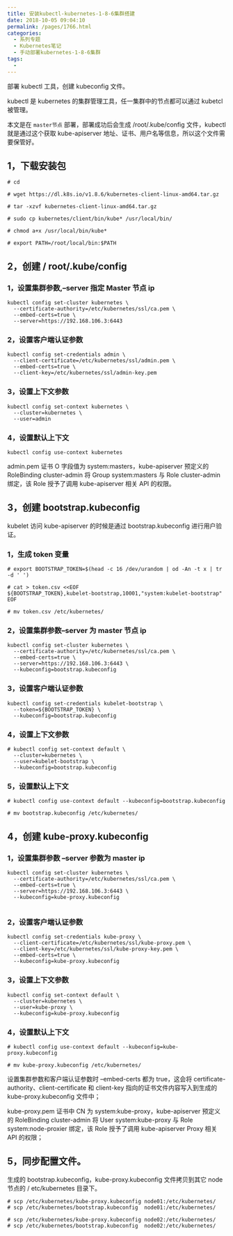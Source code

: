 ```yaml
---
title: 安装kubectl-kubernetes-1-8-6集群搭建
date: 2018-10-05 09:04:10
permalink: /pages/1766.html
categories:
  - 系列专题
  - Kubernetes笔记
  - 手动部署kubernetes-1-8-6集群
tags:
  - 
---
```


部署 kubectl 工具，创建 kubeconfig 文件。



kubectl 是 kubernetes 的集群管理工具，任一集群中的节点都可以通过 kubetcl 被管理。



本文是在 `master节点` 部署，部署成功后会生成 /root/.kube/config 文件，kubectl 就是通过这个获取 kube-apiserver 地址、证书、用户名等信息，所以这个文件需要保管好。



## 1，下载安装包



```shell
# cd
 
# wget https://dl.k8s.io/v1.8.6/kubernetes-client-linux-amd64.tar.gz
 
# tar -xzvf kubernetes-client-linux-amd64.tar.gz
 
# sudo cp kubernetes/client/bin/kube* /usr/local/bin/
 
# chmod a+x /usr/local/bin/kube*
 
# export PATH=/root/local/bin:$PATH
```



## 2，创建 / root/.kube/config



### 1，设置集群参数,–server 指定 Master 节点 ip



```shell
kubectl config set-cluster kubernetes \
  --certificate-authority=/etc/kubernetes/ssl/ca.pem \
  --embed-certs=true \
  --server=https://192.168.106.3:6443
```



### 2，设置客户端认证参数



```shell
kubectl config set-credentials admin \
  --client-certificate=/etc/kubernetes/ssl/admin.pem \
  --embed-certs=true \
  --client-key=/etc/kubernetes/ssl/admin-key.pem
```



### 3，设置上下文参数



```shell
kubectl config set-context kubernetes \
  --cluster=kubernetes \
  --user=admin
```



### 4，设置默认上下文



```shell
kubectl config use-context kubernetes
```



admin.pem 证书 O 字段值为 system:masters，kube-apiserver 预定义的 RoleBinding cluster-admin 将 Group system:masters 与 Role cluster-admin 绑定，该 Role 授予了调用 kube-apiserver 相关 API 的权限。



## 3，创建 bootstrap.kubeconfig



kubelet 访问 kube-apiserver 的时候是通过 bootstrap.kubeconfig 进行用户验证。



### 1，生成 token 变量



```shell
# export BOOTSTRAP_TOKEN=$(head -c 16 /dev/urandom | od -An -t x | tr -d ' ')
 
# cat > token.csv <<EOF
${BOOTSTRAP_TOKEN},kubelet-bootstrap,10001,"system:kubelet-bootstrap"
EOF
 
# mv token.csv /etc/kubernetes/
```



### 2，设置集群参数–server 为 master 节点 ip



```shell
kubectl config set-cluster kubernetes \
  --certificate-authority=/etc/kubernetes/ssl/ca.pem \
  --embed-certs=true \
  --server=https://192.168.106.3:6443 \
  --kubeconfig=bootstrap.kubeconfig
```



### 3，设置客户端认证参数



```shell
kubectl config set-credentials kubelet-bootstrap \
  --token=${BOOTSTRAP_TOKEN} \
  --kubeconfig=bootstrap.kubeconfig
```



### 4，设置上下文参数



```shell
# kubectl config set-context default \
  --cluster=kubernetes \
  --user=kubelet-bootstrap \
  --kubeconfig=bootstrap.kubeconfig
```



### 5，设置默认上下文



```shell
# kubectl config use-context default --kubeconfig=bootstrap.kubeconfig
 
# mv bootstrap.kubeconfig /etc/kubernetes/
```



## 4，创建 kube-proxy.kubeconfig



### 1，设置集群参数 –server 参数为 master ip



```shell
kubectl config set-cluster kubernetes \
  --certificate-authority=/etc/kubernetes/ssl/ca.pem \
  --embed-certs=true \
  --server=https://192.168.106.3:6443 \
  --kubeconfig=kube-proxy.kubeconfig
 
```



### 2，设置客户端认证参数



```shell
kubectl config set-credentials kube-proxy \
  --client-certificate=/etc/kubernetes/ssl/kube-proxy.pem \
  --client-key=/etc/kubernetes/ssl/kube-proxy-key.pem \
  --embed-certs=true \
  --kubeconfig=kube-proxy.kubeconfig
```



### 3，设置上下文参数



```shell
kubectl config set-context default \
  --cluster=kubernetes \
  --user=kube-proxy \
  --kubeconfig=kube-proxy.kubeconfig
```



### 4，设置默认上下文



```shell
# kubectl config use-context default --kubeconfig=kube-proxy.kubeconfig
 
# mv kube-proxy.kubeconfig /etc/kubernetes/
```



设置集群参数和客户端认证参数时 –embed-certs 都为 true，这会将 certificate-authority、client-certificate 和 client-key 指向的证书文件内容写入到生成的 kube-proxy.kubeconfig 文件中；

kube-proxy.pem 证书中 CN 为 system:kube-proxy，kube-apiserver 预定义的 RoleBinding cluster-admin 将 User system:kube-proxy 与 Role system:node-proxier 绑定，该 Role 授予了调用 kube-apiserver Proxy 相关 API 的权限；



## 5，同步配置文件。



生成的 bootstrap.kubeconfig，kube-proxy.kubeconfig 文件拷贝到其它 node 节点的 / etc/kubernetes 目录下。



```shell
# scp /etc/kubernetes/kube-proxy.kubeconfig node01:/etc/kubernetes/
# scp /etc/kubernetes/bootstrap.kubeconfig  node01:/etc/kubernetes/
 
# scp /etc/kubernetes/kube-proxy.kubeconfig node02:/etc/kubernetes/
# scp /etc/kubernetes/bootstrap.kubeconfig  node02:/etc/kubernetes/
```
